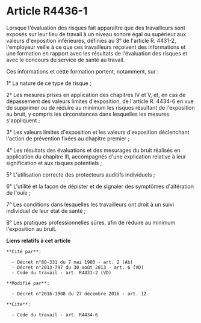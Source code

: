 # Article R4436-1

Lorsque l'évaluation des risques fait apparaître que des travailleurs sont exposés sur leur lieu de travail à un niveau
sonore égal ou supérieur aux valeurs d'exposition inférieures, définies au 3° de l'article R. 4431-2, l'employeur veille à ce
que ces travailleurs reçoivent des informations et une formation en rapport avec les résultats de l'évaluation des risques et
avec le concours du service de santé au travail. 

Ces informations et cette formation portent, notamment, sur : 

1° La nature de ce type de risque ; 

2° Les mesures prises en application des chapitres IV et V, et, en cas de dépassement des valeurs limites d'exposition, de
l'article R. 4434-6 en vue de supprimer ou de réduire au minimum les risques résultant de l'exposition au bruit, y compris
les circonstances dans lesquelles les mesures s'appliquent ; 

3° Les valeurs limites d'exposition et les valeurs d'exposition déclenchant l'action de prévention fixées au chapitre
premier ; 

4° Les résultats des évaluations et des mesurages du bruit réalisés en application du chapitre III, accompagnés d'une
explication relative à leur signification et aux risques potentiels ;

5° L'utilisation correcte des protecteurs auditifs individuels ; 

6° L'utilité et la façon de dépister et de signaler des symptômes d'altération de l'ouïe ; 

7° Les conditions dans lesquelles les travailleurs ont droit à un suivi individuel de leur état de santé ; 

8° Les pratiques professionnelles sûres, afin de réduire au minimum l'exposition au bruit.

**Liens relatifs à cet article**

	**Cité par**:

	  - Décret n°80-331 du 7 mai 1980 - art. 2 (Ab)
	  - Décret n°2013-797 du 30 août 2013 - art. 6 (VD)
	  - Code du travail - art. R4431-2 (VD)

	**Modifié par**:

	  - Décret n°2016-1908 du 27 décembre 2016 - art. 12

	**Cite**:

	  - Code du travail - art. R4434-6

